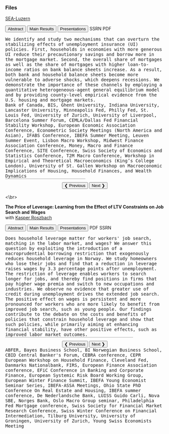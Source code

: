 ### Files 
<u>[SEA-Luzern](https://gkabas.netlify.app/files/ETS.pdf)</u> <br>

<button id="main-results-fig6" onclick="abs6()">Abstract</button> <button id="main-results-res6" onclick="showPDF6()">Main Results</button> <button id="main-results-pres6" onclick="pres6()">Presentations</button> <buttonSSRN onclick="ssrn6()">SSRN</buttonSSRN>
<buttonPDF onclick="pdf6()">PDF</buttonPDF>

<div id="abs6"><TT>
We identify and study two mechanisms that can overturn the stabilizing effects of unemployment insurance (UI) policies. First, households in economies with more generous UI reduce their precautionary savings and borrow more in the mortgage market. Second, the overall share of mortgages as well as the share of mortgages with higher loan-to-income ratios on bank balance sheets increase. As a result, both bank and household balance sheets become more vulnerable to adverse shocks, which deepens recessions. We demonstrate the importance of these channels by employing a quantitative heterogeneous-agent general equilibrium model and by providing county-level empirical evidence from the U.S. housing and mortgage markets.</TT>
</div>

<div id="pres6"><TT>
Bank of Canada, BIS, Ghent University, Indiana University, Lancaster University, Minneapolis Fed, Philly Fed, St. Louis Fed, University of Zurich, University of Liverpool, Barcelona Summer Forum, CEMLA/Dallas Fed Financial Stability Workshop, European Economic Association Conference, Econometric Society Meetings (North America and Asian), IFABS Conference, IBEFA Summer Meeting, Leuven Summer Event, Lisbon Macro Workshop, Midwest Finance Association Conference, Money, Macro and Finance Conference, SITE Conference, Swiss Society of Economics and Statistics Conference, T2M Macro Conference, Workshop in Empirical and Theoretical Macroeconomics (King’s College London), University of St. Gallen Workshop on Macroeconomic Implications of Housing, Household Finances, and Wealth Dynamics</TT>
</div>


<div id="pdf6" style="width:50%; height:auto; border:1px solid #ccc;"></div>
<script type="module">
  import * as pdfjsLib from '/js/pdfjs/pdf.mjs';
  pdfjsLib.GlobalWorkerOptions.workerSrc = '/js/pdfjs/pdf.worker.mjs';
</script>

<div style="text-align:center; margin-top:10px;">
  <button onclick="prevSlide()">❮ Previous</button>
  <button onclick="nextSlide()">Next ❯</button>
</div>
<br><\br>

**The Price of Leverage: Learning from the Effect of LTV Constraints on Job Search and Wages**<br>
with <u>[Kasper Roszbach](https://sites.google.com/view/kasperroszbach)</u> 

<button id="main-results-fig7" onclick="abs7()">Abstract</button> <button id="main-results-res7" onclick="showPDF7()">Main Results</button> <button id="main-results-pres7" onclick="pres7()">Presentations</button> <buttonPDF onclick="pdf7()">PDF</buttonPDF> <buttonSSRN onclick="ssrn7()">SSRN</buttonSSRN> 

<div id="abs7"><TT>
Does household leverage matter for workers' job search, matching in the labor market, and wages? We answer this question by exploiting the introduction of a macroprudential borrowing restriction that exogenously reduces household leverage in Norway. We study homeowners who lose their jobs and find that a reduction in leverage raises wages by 3.3 percentage points after unemployment. The restriction of leverage enables workers to search longer for jobs, and thereby find positions in firms that pay higher wage premia and switch to new occupations and industries. We observe no evidence that greater use of credit during unemployment drives the extended job search. The positive effect on wages is persistent and more pronounced for workers who are more likely to benefit from improved job search, such as young people. Our findings contribute to the debate on the costs and benefits of policies that constrain household leverage and show that such policies, while primarily aiming at enhancing financial stability, have other positive effects, such as improved labor market outcomes.</TT>
</div>

<div id="pdf7" style="width:80%; height:auto; border:1px solid #ccc;"></div>
<script type="module">
  import * as pdfjsLib from '/js/pdfjs/pdf.mjs';
  pdfjsLib.GlobalWorkerOptions.workerSrc = '/js/pdfjs/pdf.worker.mjs';
</script>

<div style="text-align:center; margin-top:10px;">
  <button onclick="prevSlide()">❮ Previous</button>
  <button onclick="nextSlide()">Next ❯</button>
</div>

<div id="pres7"><TT>
ABFER, Bayes Business School, BI Norwegian Business School, CBID Central Banker's Forum, CEBRA conference, CEPR European Workshop on Household Finance, Cleveland Fed, Danmarks Nationalbank, FIRS, European Finance Association conference, EFiC Conference in Banking and Corporate Finance, European Systemic Risk Board Working Group, European Winter Finance Summit, IBEFA Young Economist Seminar Series, IBEFA-ASSA Meetings, Ohio State PhD Conference On Real Estate and Housing, IBEFA summer conference, De Nederlandsche Bank, LUISS Guido Carli, Nova SBE, Norges Bank, Oslo Macro Group seminar, Philadelphia Fed Mortgage conference, Swiss Society for Financial Market Research Conference, Swiss Winter Conference on Financial Intermediation, Tilburg University, University of Groningen, University of Zurich, Young Swiss Economists Meeting</TT>
</div>





